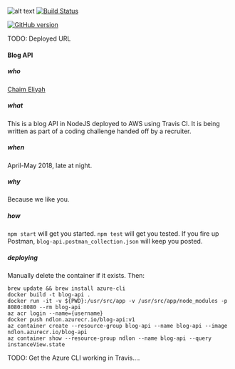 ![alt text](https://travis-ci.com/images/logos/Tessa-pride-4.png) [![Build Status](https://travis-ci.org/chaim1221/blog-api.svg?branch=master)](https://travis-ci.org/chaim1221/blog-api)

[![GitHub version](https://badge.fury.io/gh/chaim1221%2Fblog-api.svg)](https://badge.fury.io/gh/chaim1221%2Fblog-api)

TODO: Deployed URL

#### Blog API

##### who
[Chaim Eliyah](https://github.com/chaim1221)

##### what
This is a blog API in NodeJS deployed to AWS using Travis CI. It is being written as part of a coding challenge handed off by a recruiter.  

##### when
April-May 2018, late at night.

##### why
Because we like you.

##### how
`npm start` will get you started.
`npm test` will get you tested.
If you fire up Postman, `blog-api.postman_collection.json` will keep you posted.

##### deploying
Manually delete the container if it exists. Then:  
```
brew update && brew install azure-cli
docker build -t blog-api .
docker run -it -v ${PWD}:/usr/src/app -v /usr/src/app/node_modules -p 8080:8080 --rm blog-api
az acr login --name={username}
docker push ndlon.azurecr.io/blog-api:v1
az container create --resource-group blog-api --name blog-api --image ndlon.azurecr.io/blog-api
az container show --resource-group ndlon --name blog-api --query instanceView.state
```

TODO: Get the Azure CLI working in Travis....

